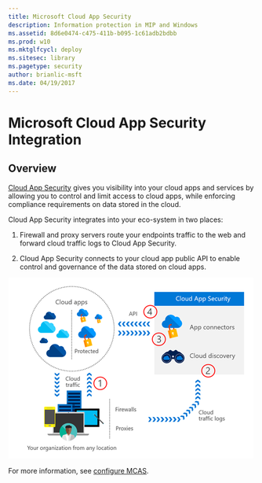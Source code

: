 ```yaml
---
title: Microsoft Cloud App Security
description: Information protection in MIP and Windows
ms.assetid: 8d6e0474-c475-411b-b095-1c61adb2bdbb
ms.prod: w10
ms.mktglfcycl: deploy
ms.sitesec: library
ms.pagetype: security
author: brianlic-msft
ms.date: 04/19/2017
---
```


# Microsoft Cloud App Security Integration

## Overview

[Cloud App Security](https://docs.microsoft.com/cloud-app-security/what-is-cloud-app-security) gives you visibility into your cloud apps and services by allowing you to control and limit access to cloud apps, while enforcing compliance requirements on data stored in the cloud.

Cloud App Security integrates into your eco-system in two places:

1. Firewall and proxy servers route your endpoints traffic to the web and forward cloud traffic logs to Cloud App Security.

2. Cloud App Security connects to your cloud app public API to enable control and governance of the data stored on cloud apps.

![Cloud apps](./images/cloud-apps.png)

For more information, see [configure MCAS](microsoft-cloud-security-config.md).
